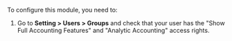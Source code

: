 To configure this module, you need to:

1.  Go to **Setting \> Users \> Groups** and check that your user has
    the "Show Full Accounting Features" and "Analytic Accounting" access
    rights.
